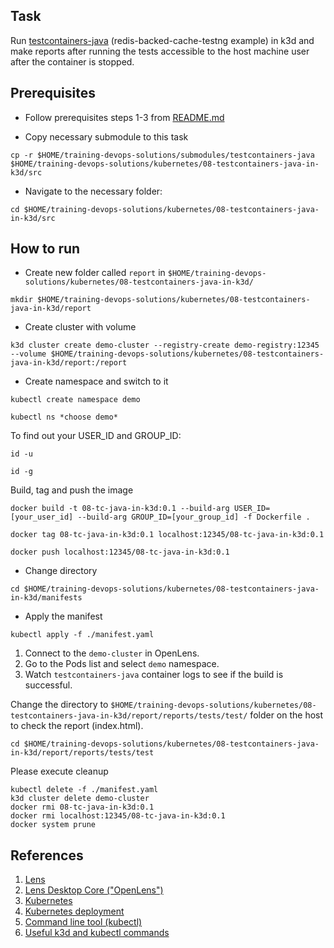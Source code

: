 ## Task

Run [testcontainers-java](https://github.com/testcontainers/testcontainers-java) (redis-backed-cache-testng example) in k3d  and make reports after running the tests accessible to the host machine user after the container is stopped.

## Prerequisites

- Follow prerequisites steps 1-3 from [README.md](../../README.md)

- Copy necessary submodule to this task
```
cp -r $HOME/training-devops-solutions/submodules/testcontainers-java $HOME/training-devops-solutions/kubernetes/08-testcontainers-java-in-k3d/src
```

- Navigate to the necessary folder:

```
cd $HOME/training-devops-solutions/kubernetes/08-testcontainers-java-in-k3d/src
```

## How to run

- Create new folder called `report` in `$HOME/training-devops-solutions/kubernetes/08-testcontainers-java-in-k3d/`

```
mkdir $HOME/training-devops-solutions/kubernetes/08-testcontainers-java-in-k3d/report
```

- Create cluster with volume

```
k3d cluster create demo-cluster --registry-create demo-registry:12345 --volume $HOME/training-devops-solutions/kubernetes/08-testcontainers-java-in-k3d/report:/report
```

- Create namespace and switch to it
```
kubectl create namespace demo

kubectl ns *choose demo*
```

To find out your USER_ID and GROUP_ID:
```
id -u

id -g
```

Build, tag and push the image

```
docker build -t 08-tc-java-in-k3d:0.1 --build-arg USER_ID=[your_user_id] --build-arg GROUP_ID=[your_group_id] -f Dockerfile .

docker tag 08-tc-java-in-k3d:0.1 localhost:12345/08-tc-java-in-k3d:0.1    

docker push localhost:12345/08-tc-java-in-k3d:0.1  
```

- Change directory 

```
cd $HOME/training-devops-solutions/kubernetes/08-testcontainers-java-in-k3d/manifests
```

- Apply the manifest

```
kubectl apply -f ./manifest.yaml
```

1. Connect to the `demo-cluster` in OpenLens.
2. Go to the Pods list and select `demo` namespace.
3. Watch `testcontainers-java` container logs to see if the build is successful.

Change the directory to `$HOME/training-devops-solutions/kubernetes/08-testcontainers-java-in-k3d/report/reports/tests/test/` folder on the host to check the report (index.html).

```
cd $HOME/training-devops-solutions/kubernetes/08-testcontainers-java-in-k3d/report/reports/tests/test
```

Please execute cleanup

```
kubectl delete -f ./manifest.yaml
k3d cluster delete demo-cluster
docker rmi 08-tc-java-in-k3d:0.1
docker rmi localhost:12345/08-tc-java-in-k3d:0.1
docker system prune
```

## References
1. [Lens](https://k8slens.dev/)
2. [Lens Desktop Core ("OpenLens")](https://github.com/lensapp/lens)
3. [Kubernetes](https://kubernetes.io/)
4. [Kubernetes deployment](https://kubernetes.io/docs/concepts/workloads/controllers/deployment/)
5. [Command line tool (kubectl)](https://kubernetes.io/docs/reference/kubectl/)
6. [Useful k3d and kubectl commands](https://ramigs.dev/blog/useful-k3d-and-kubectl-commands/)